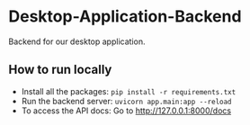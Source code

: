# Desktop-Application-Backend
Backend for our desktop application.

## How to run locally
- Install all the packages: `pip install -r requirements.txt`
- Run the backend server: `uvicorn app.main:app --reload`
- To access the API docs: Go to http://127.0.0.1:8000/docs
